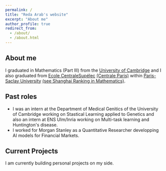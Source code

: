 ```yaml
---
permalink: /
title: "Reda Arab's website"
excerpt: "About me"
author_profile: true
redirect_from: 
  - /about/
  - /about.html
---
```


## About me

I graduated in Mathematics (Part III) from the [University of Cambridge](http://www.dpmms.cam.ac.uk/) and I also graduated from [Ecole CentraleSupélec](https://en.wikipedia.org/wiki/CentraleSup%C3%A9lec) [(Centrale Paris)](https://en.wikipedia.org/wiki/%C3%89cole_Centrale_Paris) within [Paris-Saclay University](https://en.wikipedia.org/wiki/Paris-Saclay_University) [(see Shanghai Ranking in Mathematics)]([https://www.shanghairanking.com/rankings/gras/2024/RS0101]).

## Past roles 

- I was an intern at the Department of Medical Genitics of the University of Cambridge working on Stastical Learning applied to Genetics and also an intern at ENS Ulm/Inria working on Multi-task learning and Huntington's disease. 
- I worked for Morgan Stanley as a Quantitative Researcher developping AI models for Financial Markets. 

## Current Projects

I am currently building personal projects on my side.
